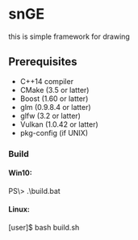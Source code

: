 # snGE

this is simple framework for drawing

## Prerequisites
  * C++14 compiler
  * CMake (3.5 or latter)  
  * Boost (1.60 or latter)  
  * glm (0.9.8.4 or latter)  
  * glfw (3.2 or latter)  
  * Vulkan (1.0.42 or latter)  
  * pkg-config (if UNIX)  

### Build
#### Win10: 
PS\\> .\build.bat
#### Linux:
[user]$ bash build.sh
